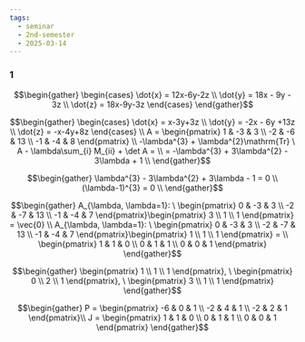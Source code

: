 ```yaml
---
tags:
  - seminar
  - 2nd-semester
  - 2025-03-14
---
```


### 1

$$\begin{gather}
\begin{cases}
\dot{x} = 12x-6y-2z \\
\dot{y} = 18x - 9y - 3z \\
\dot{z} = 18x-9y-3z
\end{cases}
\end{gather}$$

$$\begin{gather}
\begin{cases}
\dot{x} = x-3y+3z \\
\dot{y} = -2x - 6y +13z \\
\dot{z} = -x-4y+8z
\end{cases} \\
A = \begin{pmatrix}
1 & -3 & 3 \\
-2 & -6 & 13 \\
-1 & -4 & 8
\end{pmatrix} \\
-\lambda^{3} + \lambda^{2}\mathrm{Tr} \ A - \lambda\sum_{i} M_{ii} + \det A = \\
= -\lambda^{3} + 3\lambda^{2} - 3\lambda + 1 \\
\end{gather}$$

$$\begin{gather}
\lambda^{3} - 3\lambda^{2} + 3\lambda - 1 = 0 \\
(\lambda-1)^{3} = 0 \\
\end{gather}$$

$$\begin{gather}
A_{\lambda, \lambda=1}: \  \begin{pmatrix}
0 & -3 & 3 \\
-2 & -7 & 13 \\
-1 & -4 & 7
\end{pmatrix}\begin{pmatrix}
3 \\
1 \\
1
\end{pmatrix} = \vec{0} \\
A_{\lambda, \lambda=1}: \  \begin{pmatrix}
0 & -3 & 3 \\
-2 & -7 & 13 \\
-1 & -4 & 7
\end{pmatrix}\begin{pmatrix}
1 \\
1 \\
1
\end{pmatrix} =  \\
\begin{pmatrix}
1 & 1 & 0 \\
0 & 1 & 1 \\
0 & 0 & 1
\end{pmatrix}
\end{gather}$$

$$\begin{gather}
\begin{pmatrix}
1 \\
1 \\
1
\end{pmatrix}, \ \begin{pmatrix}
0 \\
2 \\
1
\end{pmatrix}, \ \begin{pmatrix}
3 \\
1 \\
1
\end{pmatrix}
\end{gather}$$

$$\begin{gather}
P = \begin{pmatrix}
-6 & 0 & 1 \\
-2 & 4 & 1 \\
-2 & 2 & 1
\end{pmatrix}\\
J = \begin{pmatrix}
1 & 1 & 0 \\
0 & 1 & 1 \\
0 & 0 & 1
\end{pmatrix}
\end{gather}$$